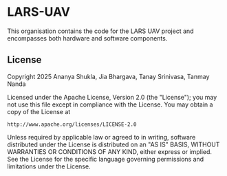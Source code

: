 # LARS-UAV

This organisation contains the code for the LARS UAV project and encompasses both hardware and software components.

## License

Copyright 2025 Ananya Shukla, Jia Bhargava, Tanay Srinivasa, Tanmay Nanda

Licensed under the Apache License, Version 2.0 (the "License");
you may not use this file except in compliance with the License.
You may obtain a copy of the License at

    http://www.apache.org/licenses/LICENSE-2.0

Unless required by applicable law or agreed to in writing, software
distributed under the License is distributed on an "AS IS" BASIS,
WITHOUT WARRANTIES OR CONDITIONS OF ANY KIND, either express or implied.
See the License for the specific language governing permissions and
limitations under the License.
